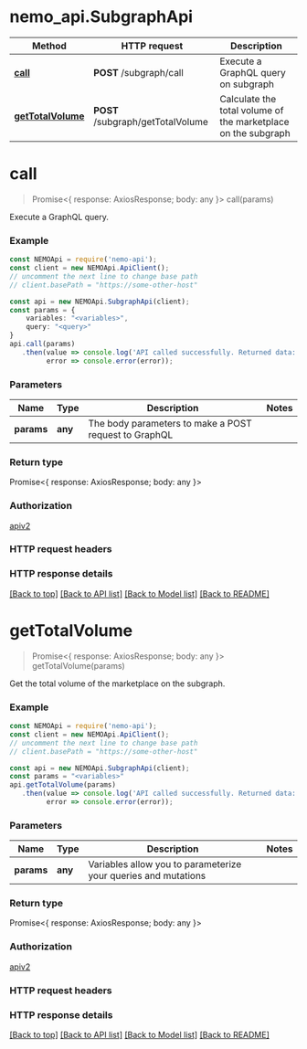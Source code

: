 # nemo_api.SubgraphApi

Method | HTTP request | Description
------------- | ------------- | -------------
[**call**](SubgraphApi.md#call) | **POST** /subgraph/call | Execute a GraphQL query on subgraph
[**getTotalVolume**](SubgraphApi.md#getTotalVolume) | **POST** /subgraph/getTotalVolume | Calculate the total volume of the marketplace on the subgraph

# **call**
> Promise<{ response: AxiosResponse; body: any }> call(params)

Execute a GraphQL query.

### Example

```typescript
const NEMOApi = require('nemo-api');
const client = new NEMOApi.ApiClient();
// uncomment the next line to change base path
// client.basePath = "https://some-other-host"

const api = new NEMOApi.SubgraphApi(client);
const params = {
    variables: "<variables>",
    query: "<query>"
}
api.call(params)
   .then(value => console.log('API called successfully. Returned data: ', value.body),
         error => console.error(error));
```

### Parameters

Name | Type | Description  | Notes
------------- | ------------- | ------------- | -------------
 **params** | **any**| The body parameters to make a POST request to GraphQL | 

### Return type

Promise<{ response: AxiosResponse; body: any }>

### Authorization

[apiv2](./README.md#apiv2)

### HTTP request headers

### HTTP response details

[[Back to top]](#) [[Back to API list]](./README.md#documentation-for-api-endpoints) [[Back to Model list]](./README.md#documentation-for-models) [[Back to README]](./README.md)

# **getTotalVolume**
> Promise<{ response: AxiosResponse; body: any }> getTotalVolume(params)

Get the total volume of the marketplace on the subgraph.

### Example

```typescript
const NEMOApi = require('nemo-api');
const client = new NEMOApi.ApiClient();
// uncomment the next line to change base path
// client.basePath = "https://some-other-host"

const api = new NEMOApi.SubgraphApi(client);
const params = "<variables>"
api.getTotalVolume(params)
   .then(value => console.log('API called successfully. Returned data: ', value.body),
         error => console.error(error));
```

### Parameters

Name | Type | Description  | Notes
------------- | ------------- | ------------- | -------------
 **params** | **any**| Variables allow you to parameterize your queries and mutations | 

### Return type

Promise<{ response: AxiosResponse; body: any }>

### Authorization

[apiv2](./README.md#apiv2)

### HTTP request headers

### HTTP response details

[[Back to top]](#) [[Back to API list]](./README.md#documentation-for-api-endpoints) [[Back to Model list]](./README.md#documentation-for-models) [[Back to README]](./README.md)
